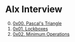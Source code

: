 # Alx Interview

00. [0x00. Pascal's Triangle](./0x00-pascal_triangle "Pascal's Triangle")
01. [0x01. Lockboxes](./0x01-lockboxes 'Lockboxes')
02. [0x02. Minimum Operations](./0x02-minimum_operations 'Minimum Operations')
